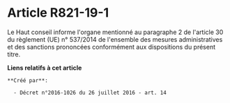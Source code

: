 # Article R821-19-1

Le  Haut conseil informe l'organe mentionné au paragraphe 2 de l'article 30  du règlement (UE) n° 537/2014 de l'ensemble des
mesures administratives  et des sanctions prononcées conformément aux dispositions du présent  titre.

**Liens relatifs à cet article**

	**Créé par**:

	  - Décret n°2016-1026 du 26 juillet 2016 - art. 14
